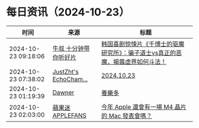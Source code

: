 ﻿# 每日资讯（2024-10-23）

|时间|来源|标题|
|---|---|---|
|2024-10-23 09:18:06|[牛叔 十分钟带你听好片](https://getpodcast.xyz/data/ximalaya/11534451.xml)|[韩国喜剧惊悚片《千博士的驱魔研究所》：骗子道士vs真正的恶魔，揭露虚界如何斗法！](https://www.ximalaya.com/sound/767841087)|
|2024-10-23 07:38:02|[JustZht's EchoCham...](https://www.justzht.com/rss/)|[2024.10.23](https://www.justzht.com/2024-10-23/)|
|2024-10-23 01:19:39|[Dawner](https://dawner.top/atom.xml)|[養樂多](https://dawner.top/posts/yakult/)|
|2024-10-23 02:03:00|[蘋果迷 APPLEFANS](https://applefans.today/feed/)|[今年 Apple 還會有一場 M4 晶片的 Mac 發表會嗎？](https://applefans.today/2024-10-m4-chip-macs-event-rumors/)|
